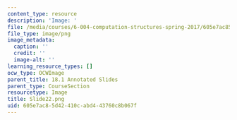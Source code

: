 ```yaml
---
content_type: resource
description: 'Image: '
file: /media/courses/6-004-computation-structures-spring-2017/605e7ac85d42410cabd443760c8b067f_Slide22.png
file_type: image/png
image_metadata:
  caption: ''
  credit: ''
  image-alt: ''
learning_resource_types: []
ocw_type: OCWImage
parent_title: 18.1 Annotated Slides
parent_type: CourseSection
resourcetype: Image
title: Slide22.png
uid: 605e7ac8-5d42-410c-abd4-43760c8b067f
---
```

